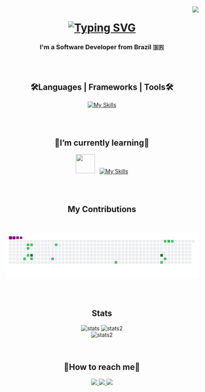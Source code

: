 <img align="right" src="https://visitor-badge.laobi.icu/badge?page_id=ICarlosJuniorI.ICarlosJuniorI" />

<h1 align="center">
  <a href="https://git.io/typing-svg"><img src="https://readme-typing-svg.herokuapp.com?font=Carter+One&size=50&duration=4000&pause=3000&color=38C2FF&center=true&vCenter=true&random=false&width=750&height=100&lines=Hi+There!++I'm+Carlos+Junior!+%F0%9F%A4%99" alt="Typing SVG" /></a>
</h1>

<h3 align="center">I'm a Software Developer from Brazil 🇧🇷</h3>
</br>
</br>

<div align="center">
  <h2>🛠️Languages | Frameworks | Tools🛠️</h2>

  [![My Skills](https://skillicons.dev/icons?i=react,js,ts,html,css,tailwind,nodejs,nestjs,git,vscode&perline=8)](https://skillicons.dev)
  
  </br>
  </br>
  <h2>📘I’m currently learning📘</h2>
  
  <img src="https://cdn.worldvectorlogo.com/logos/react-native-1.svg" width="50" height="50" />&nbsp;&nbsp;
  [![My Skills](https://skillicons.dev/icons?i=nextjs,androidstudio&perline=3)](https://skillicons.dev)
</div>
</br>
</br>

<div align="center">
  <h2>My Contributions</h2>
  </br>
  
  ![snake gif](https://github.com/ICarlosJuniorI/ICarlosJuniorI/blob/output/github-contribution-grid-snake.gif)
</div>
</br>
</br>

<div align="center">
  <h2>Stats</h2>
  <div align="center">
    <img width=410 src="https://streak-stats.demolab.com/?user=ICarlosJuniorI&count_private=true&theme=react&border_radius=10" alt="stats" />
    <img width=390 src="https://github-readme-stats.vercel.app/api?username=ICarlosJuniorI&count_private=true&show_icons=true&theme=react&rank_icon=github&border_radius=10" alt="stats2" />
  </div>
  
  <div align="center">
    <img width=390 src="https://github-readme-stats.vercel.app/api/top-langs/?username=ICarlosJuniorI&layout=compact&theme=react&border_radius=10&size_weight=0.5&count_weight=0.5" alt="stats2" />
  </div>
</div>
</br>
</br>

<div align="center">
  <h2>🤝How to reach me🤝</h2>
  <p align="center">
    <a href="mailto:carlos-junior08@hotmail.com">
      <img src="https://skillicons.dev/icons?i=gmail" />
    </a>
    <a href="https://www.linkedin.com/in/icarlosjuniori" target="_blank">
      <img src="https://skillicons.dev/icons?i=linkedin" />
    </a>
    <a href="https://www.instagram.com/carlosjunior00" target="_blank">
      <img src="https://skillicons.dev/icons?i=instagram" />
    </a>
  </p>
</div>
